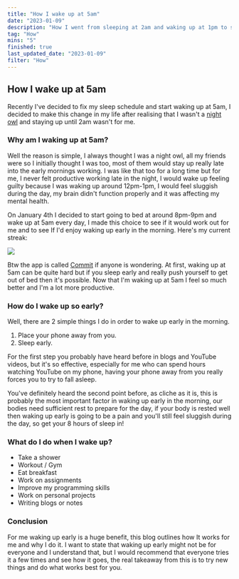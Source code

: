 ```yaml
---
title: "How I wake up at 5am"
date: "2023-01-09"
description: "How I went from sleeping at 2am and waking up at 1pm to sleeping at 8pm and waking up at 5am."
tag: "How"
mins: "5"
finished: true
last_updated_date: "2023-01-09"
filter: "How"
---
```


## How I wake up at 5am

Recently I've decided to fix my sleep schedule and start waking up at 5am, I decided to make this change in my life after realising that I wasn't a [night owl](https://en.wikipedia.org/wiki/Night_owl) and staying up until 2am wasn't for me.

### Why am I waking up at 5am?

Well the reason is simple, I always thought I was a night owl, all my friends were so I initially thought I was too, most of them would stay up really late into the early mornings working. I was like that too for a long time but for me, I never felt productive working late in the night, I would wake up feeling guilty because I was waking up around 12pm-1pm, I would feel sluggish during the day, my brain didn't function properly and it was affecting my mental health.

On January 4th I decided to start going to bed at around 8pm-9pm and wake up at 5am every day, I made this choice to see if it would work out for me and to see If I'd enjoy waking up early in the morning. Here's my current streak:

![](/post/how-i-wake-up-at-5am/commit-app-streak.png)

Btw the app is called [Commit](https://www.trycommit.app/) if anyone is wondering. At first, waking up at 5am can be quite hard but if you sleep early and really push yourself to get out of bed then it's possible. Now that I'm waking up at 5am I feel so much better and I'm a lot more productive.

### How do I wake up so early?

Well, there are 2 simple things I do in order to wake up early in the morning.

1. Place your phone away from you.
2. Sleep early.

For the first step you probably have heard before in blogs and YouTube videos, but it's so effective, especially for me who can spend hours watching YouTube on my phone, having your phone away from you really forces you to try to fall asleep.

You've definitely heard the second point before, as cliche as it is, this is probably the most important factor in waking up early in the morning, our bodies need sufficient rest to prepare for the day, if your body is rested well then waking up early is going to be a pain and you'll still feel sluggish during the day, so get your 8 hours of sleep in!

### What do I do when I wake up?

- Take a shower
- Workout / Gym
- Eat breakfast
- Work on assignments
- Improve my programming skills
- Work on personal projects
- Writing blogs or notes

### Conclusion

For me waking up early is a huge benefit, this blog outlines how It works for me and why I do it. I want to state that waking up early might not be for everyone and I understand that, but I would recommend that everyone tries it a few times and see how it goes, the real takeaway from this is to try new things and do what works best for you.

